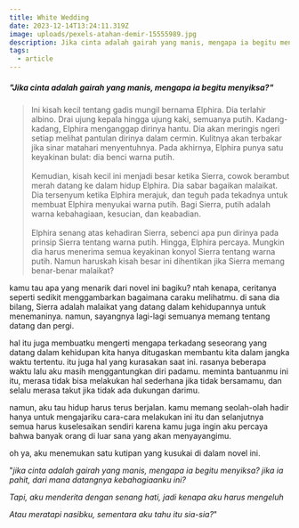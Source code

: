 ```yaml
---
title: White Wedding
date: 2023-12-14T13:24:11.319Z
image: uploads/pexels-atahan-demir-15555989.jpg
description: Jika cinta adalah gairah yang manis, mengapa ia begitu menyiksa?
tags:
  - article
---
```

##### "﻿*Jika cinta adalah gairah yang manis, mengapa ia begitu menyiksa?*"

> Ini kisah kecil tentang gadis mungil bernama Elphira. Dia terlahir albino. Drai ujung kepala hingga ujung kaki, semuanya putih. Kadang-kadang, Elphira menganggap dirinya hantu. Dia akan meringis ngeri setiap melihat pantulan dirinya dalam cermin. Kulitnya akan terbakar jika sinar matahari menyentuhnya. Pada akhirnya, Elphira punya satu keyakinan bulat: dia benci warna putih.\
> \
> Kemudian, kisah kecil ini menjadi besar ketika Sierra, cowok berambut merah datang ke dalam hidup Elphira. Dia sabar bagaikan malaikat. Dia tersenyum ketika Elphira merajuk, dan teguh pada tekadnya untuk membuat Elphira menyukai warna putih. Bagi Sierra, putih adalah warna kebahagiaan, kesucian, dan keabadian.\
> \
> Elphira senang atas kehadiran Sierra, sebenci apa pun dirinya pada prinsip Sierra tentang warna putih. Hingga, Elphira percaya. Mungkin dia harus menerima semua keyakinan konyol Sierra tentang warna putih. Namun haruskah kisah besar ini dihentikan jika Sierra memang benar-benar malaikat?

k﻿amu tau apa yang menarik dari novel ini bagiku? ntah kenapa, ceritanya seperti sedikit menggambarkan bagaimana caraku melihatmu. di sana dia bilang, Sierra adalah malaikat yang datang dalam kehidupannya untuk menemaninya. namun, sayangnya lagi-lagi semuanya memang tentang datang dan pergi.

h﻿al itu juga membuatku mengerti mengapa terkadang seseorang yang datang dalam kehidupan kita hanya ditugaskan membantu kita dalam jangka waktu tertentu. itu juga hal yang kurasakan saat ini. rasanya beberapa waktu lalu aku masih menggantungkan diri padamu. meminta bantuanmu ini itu, merasa tidak bisa melakukan hal sederhana jika tidak bersamamu, dan selalu merasa takut jika tidak ada dukungan darimu. 

n﻿amun, aku tau hidup harus terus berjalan. kamu memang seolah-olah hadir hanya untuk mengajariku cara-cara melakukan ini itu dan selanjutnya semua harus kuselesaikan sendiri karena kamu juga ingin aku percaya bahwa banyak orang di luar sana yang akan menyayangimu.

o﻿h ya, a﻿ku menemukan satu kutipan yang kusukai di dalam novel ini.

"﻿*jika cinta adalah gairah yang manis, mengapa ia begitu menyiksa? j﻿ika ia pahit, dari mana datangnya kebahagiaanku ini?*

*T﻿api, aku menderita dengan senang hati, jadi kenapa aku harus mengeluh*

*A﻿tau meratapi nasibku, sementara aku tahu itu sia-sia?*"